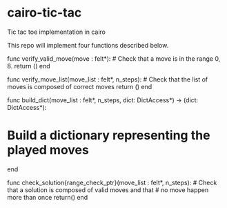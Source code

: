 # cairo-tic-tac
Tic tac toe implementation in cairo

This repo will implement four functions described below.

func verify_valid_move(move : felt*):
    # Check that a move is in the range 0, 8.
    return ()
end

func verify_move_list(move_list : felt*, n_steps):
    # Check that the list of moves is composed of correct moves
    return ()
end

func build_dict(move_list : felt*, n_steps, dict: DictAccess*) -> (dict: DictAccess*):
   # Build a dictionary representing the played moves
end

func check_solution{range_check_ptr}(move_list : felt*, n_steps):
    # Check that a solution is composed of valid moves and that
    # no move happen more than once
    return()
end
